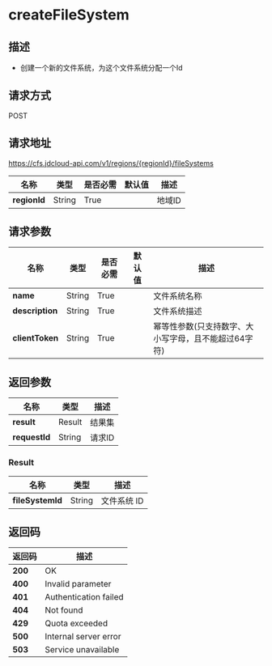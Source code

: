 # createFileSystem


## 描述
- 创建一个新的文件系统，为这个文件系统分配一个Id


## 请求方式
POST

## 请求地址
https://cfs.jdcloud-api.com/v1/regions/{regionId}/fileSystems

|名称|类型|是否必需|默认值|描述|
|---|---|---|---|---|
|**regionId**|String|True| |地域ID|

## 请求参数
|名称|类型|是否必需|默认值|描述|
|---|---|---|---|---|
|**name**|String|True| |文件系统名称|
|**description**|String|True| |文件系统描述|
|**clientToken**|String|True| |幂等性参数(只支持数字、大小写字母，且不能超过64字符)|


## 返回参数
|名称|类型|描述|
|---|---|---|
|**result**|Result|结果集|
|**requestId**|String|请求ID|

### Result
|名称|类型|描述|
|---|---|---|
|**fileSystemId**|String|文件系统 ID|

## 返回码
|返回码|描述|
|---|---|
|**200**|OK|
|**400**|Invalid parameter|
|**401**|Authentication failed|
|**404**|Not found|
|**429**|Quota exceeded|
|**500**|Internal server error|
|**503**|Service unavailable|
